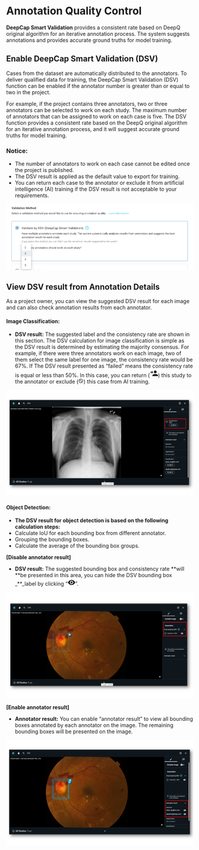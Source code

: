 # Annotation Quality Control

**DeepCap Smart Validation** provides a consistent rate based on DeepQ original algorithm for an iterative annotation process. The system suggests annotations and provides accurate ground truths for model training.

## Enable DeepCap Smart Validation (DSV)

Cases from the dataset are automatically distributed to the annotators. To deliver qualified data for training, the DeepCap Smart Validation (DSV) function can be enabled if the annotator number is greater than or equal to two in the project.

For example, if the project contains three annotators, two or three annotators can be selected to work on each study. The maximum number of annotators that can be assigned to work on each case is five. The DSV function provides a consistent rate based on the DeepQ original algorithm for an iterative annotation process, and it will suggest accurate ground truths for model training.

### **Notice:**

* The number of annotators to work on each case cannot be edited once the project is published.&#x20;
* The DSV result is applied as the default value to export for training.&#x20;
* You can return each case to the annotator or exclude it from artificial intelligence (AI) training if the DSV result is not acceptable to your requirements.

![](<../../../.gitbook/assets/dsv (1).png>)

## View DSV result from Annotation Details

As a project owner, you can view the suggested DSV result for each image and can also check annotation results from each annotator.

#### Image Classification:

* **DSV result:** The suggested label and the consistency rate are shown in this section. The DSV calculation for image classification is simple as the DSV result is determined by estimating the majority consensus. For example, if there were three annotators work on each image, two of them select the same label for one image, the consistency rate would be 67%.   If The DSV result presented as “failed” means the consistency rate is equal or less than 50%. In this case, you can return (![](../../../.gitbook/assets/picture24.png)) this study to the annotator or exclude (![](<../../../.gitbook/assets/image (14).png>)) this case from AI training.&#x20;

![](../../../.gitbook/assets/classification.jpg)

#### Object Detection:

* **The DSV result for object detection is based on the following calculation steps:**
* Calculate IoU for each bounding box from different annotator.
* Grouping the bounding boxes.&#x20;
* Calculate the average of the bounding box groups.

**\[Disable annotator result]**

* **DSV result:** The suggested bounding box and consistency rate **will **be presented in this area, you can hide the DSV bounding box _\*\*_label by clicking “![](../../../.gitbook/assets/picture26.png)”.&#x20;

![](../../../.gitbook/assets/detection1.jpg)

**\[Enable annotator result]**

* **Annotator result:** You can enable “annotator result” to view all bounding boxes annotated by each annotator on the image. The remaining bounding boxes will be presented on the image.

![](../../../.gitbook/assets/detection2.jpg)
